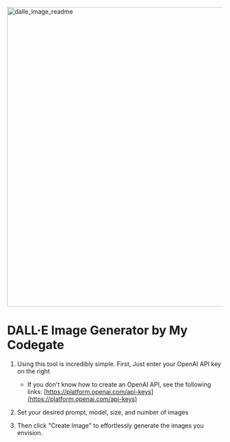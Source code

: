 <img width="700" alt="dalle_image_readme" src="https://github.com/wakeisle9933/dalle/assets/73478472/49cb87c5-a4b7-44a8-a99c-db09b1fb9b44">

# DALL·E Image Generator by My Codegate

1. Using this tool is incredibly simple. First, Just enter your OpenAI API key on the right

    * If you don't know how to create an OpenAI API, see the following links: [https://platform.openai.com/api-keys](https://platform.openai.com/api-keys)

2. Set your desired prompt, model, size, and number of images

3. Then click "Create Image" to effortlessly generate the images you envision.

